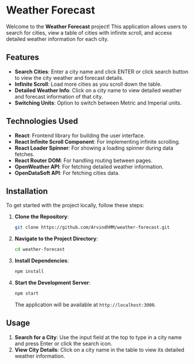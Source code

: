 # Weather Forecast

Welcome to the **Weather Forecast** project! This application allows users to search for cities, view a table of cities with infinite scroll, and access detailed weather information for each city.

## Features

- **Search Cities**: Enter a city name and click ENTER or click search button to view the city weather and forecast details.
- **Infinite Scroll**: Load more cities as you scroll down the table.
- **Detailed Weather Info**: Click on a city name to view detailed weather and forecast information of that city.
- **Switching Units**: Option to switch between Metric and Imperial units.

## Technologies Used

- **React**: Frontend library for building the user interface.
- **React Infinite Scroll Component**: For implementing infinite scrolling.
- **React Loader Spinner**: For showing a loading spinner during data fetches.
- **React Router DOM**: For handling routing between pages.
- **OpenWeather API**: For fetching detailed weather information.
- **OpenDataSoft API**: For fetching cities data.

## Installation

To get started with the project locally, follow these steps:

1. **Clone the Repository**:

    ```bash
    git clone https://github.com/ArvindhMM/weather-forecast.git
    ```

2. **Navigate to the Project Directory**:

    ```bash
    cd weather-forecast
    ```

3. **Install Dependencies**:

    ```bash
    npm install
    ```

4. **Start the Development Server**:

    ```bash
    npm start
    ```

    The application will be available at `http://localhost:3000`.

## Usage

1. **Search for a City**: Use the input field at the top to type in a city name and press Enter or click the search icon.
2. **View City Details**: Click on a city name in the table to view its detailed weather information.
